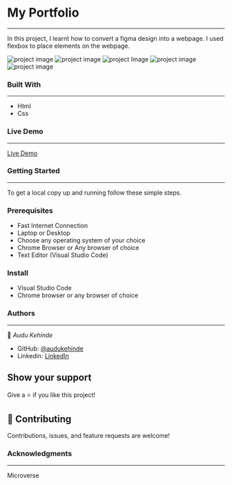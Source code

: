 # My Portfolio
---
In this project, I learnt how to convert a figma design into a webpage. I used flexbox to place elements on the webpage. 

![project image](https://github.com/audukehinde/portfolio/blob/menubranch/img/portfolio%20mobile.PNG)
![project image](https://github.com/audukehinde/portfolio/blob/menubranch/img/portfolio%20mobile2.PNG)
![project Image](https://github.com/audukehinde/portfolio/blob/footer-section/img/recent%20work.PNG)
![project image](https://github.com/audukehinde/portfolio/blob/footer-section/img/recent-work3.PNG)
![project image](https://github.com/audukehinde/portfolio/blob/footer-section/img/recent-work4.PNG)

### Built With
---
* Html
* Css

### Live Demo
---
[Live Demo](https://audukehinde.github.io/portfolio/)


### Getting Started
---
To get a local copy up and running follow these simple steps.


### Prerequisites
* Fast Internet Connection
* Laptop or Desktop
* Choose any operating system of your choice
* Chrome Browser or Any browser of choice
* Text Editor (Visual Studio Code)


### Install
* Visual Studio Code
* Chrome browser or any browser of choice


### Authors
---
👤 *Audu Kehinde*

* GitHub: [@audukehinde](https://github.com/audukehindea)
* Linkedin: [LinkedIn](https://www.linkedin.com/in/kehinde-audu-a44926175/)


## Show your support

Give a ⭐ if you like this project!

## 🤝 Contributing

Contributions, issues, and feature requests are welcome!


### Acknowledgments
---
Microverse




